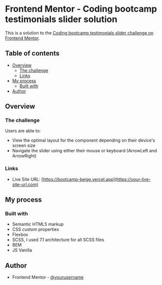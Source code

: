 # Frontend Mentor - Coding bootcamp testimonials slider solution

This is a solution to the [Coding bootcamp testimonials slider challenge on Frontend Mentor](https://www.frontendmentor.io/challenges/coding-bootcamp-testimonials-slider-4FNyLA8JL).

## Table of contents

- [Overview](#overview)
  - [The challenge](#the-challenge)
  - [Links](#links)
- [My process](#my-process)
  - [Built with](#built-with)
- [Author](#author)


## Overview

### The challenge

Users are able to:

- View the optimal layout for the component depending on their device's screen size
- Navigate the slider using either their mouse or keyboard (ArrowLeft and ArrowRight)


### Links
- Live Site URL: [https://bootcamp-beige.vercel.app](https://your-live-site-url.com)

## My process

### Built with

- Semantic HTML5 markup
- CSS custom properties
- Flexbox
- SCSS, I used 7.1 architecture for all SCSS files 
- BEM
- JS Vanilla

## Author

- Frontend Mentor - [@yourusername](https://www.frontendmentor.io/profile/gytukas1979)




